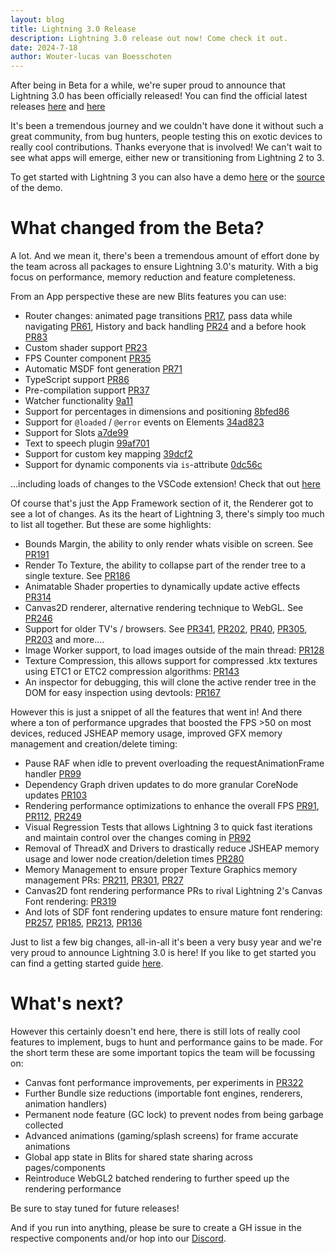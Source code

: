 ```yaml
---
layout: blog
title: Lightning 3.0 Release
description: Lightning 3.0 release out now! Come check it out.
date: 2024-7-18
author: Wouter-lucas van Boesschoten
---
```


<!-- <img src="/assets/yveIneedaLightning3banner.jpg" class="rounded-lg w-full" /> -->
<!-- plaatje met Beta doorgestreept?? -->

After being in Beta for a while, we're super proud to announce that Lightning 3.0 has been officially released! You can find the official latest releases [here](https://github.com/lightning-js/renderer/releases/tag/v1.0.0) and [here](https://github.com/lightning-js/blits/releases/tag/v1.0.0)

It's been a tremendous journey and we couldn't have done it without such a great community, from bug hunters, people testing this on exotic devices to really cool contributions. Thanks everyone that is involved! We can't wait to see what apps will emerge, either new or transitioning from Lightning 2 to 3. 

<!-- Plaatje van de blits demo app op een device? -->

To get started with Lightning 3 you can also have a demo [here](https://blits-demo.lightningjs.io/) or the [source](https://github.com/lightning-js/blits-example-app) of the demo.

# What changed from the Beta?

A lot. And we mean it, there's been a tremendous amount of effort done by the team across all packages to ensure Lightning 3.0's maturity. With a big focus on performance, memory reduction and feature completeness.

From an App perspective these are new Blits features you can use:
* Router changes: animated page transitions [PR17](https://github.com/lightning-js/blits/pull/17), pass data while navigating [PR61](https://github.com/lightning-js/blits/pull/61), History and back handling [PR24](https://github.com/lightning-js/blits/pull/24) and a before hook [PR83](https://github.com/lightning-js/blits/pull/83)
* Custom shader support [PR23](https://github.com/lightning-js/blits/pull/23)
* FPS Counter component [PR35](https://github.com/lightning-js/blits/pull/35)
* Automatic MSDF font generation [PR71](https://github.com/lightning-js/blits/pull/71)
* TypeScript support [PR86](https://github.com/lightning-js/blits/pull/86)
* Pre-compilation support [PR37](https://github.com/lightning-js/blits/pull/37)
* Watcher functionality [9a11](https://github.com/lightning-js/blits/commit/9a118814df54ee568f464decfd4d9f1b5210fce5)
* Support for percentages in dimensions and positioning [8bfed86](https://github.com/lightning-js/blits/commit/8bfed86f7bb3d76362fb728aea49a2b2d55eb863)
* Support for `@loaded` / `@error` events on Elements [34ad823](https://github.com/lightning-js/blits/commit/34ad823afe2a6a8363c1d6288d374453e5c64adc)
* Support for Slots [a7de99](https://github.com/lightning-js/blits/commit/a7de9998e2b04ac28f1ccd6b1de40f27b32c8ef8)
* Text to speech plugin [99af701](https://github.com/lightning-js/blits/commit/99af701edf3160aad75191b1fe86d133f444ac0e)
* Support for custom key mapping [39dcf2](https://github.com/lightning-js/blits/commit/39dcf276b3cc827a4edf2edf4a89821fd949db2d)
* Support for dynamic components via `is`-attribute [0dc56c](https://github.com/lightning-js/blits/commit/0dc56c181860563eb3544e930c1cb3b0d7a950a6)


...including loads of changes to the VSCode extension! Check that out [here](https://marketplace.visualstudio.com/items?itemName=LightningJS.lightning-blits)

Of course that's just the App Framework section of it, the Renderer got to see a lot of changes. As its the heart of Lightning 3, there's simply too much to list all together. But these are some highlights:

* Bounds Margin, the ability to only render whats visible on screen. See [PR191](https://github.com/lightning-js/renderer/pull/191)
* Render To Texture, the ability to collapse part of the render tree to a single texture. See [PR186](https://github.com/lightning-js/renderer/pull/186)
* Animatable Shader properties to dynamically update active effects [PR314](https://github.com/lightning-js/renderer/pull/314)
* Canvas2D renderer, alternative rendering technique to WebGL. See [PR246](https://github.com/lightning-js/renderer/pull/246)
* Support for older TV's / browsers. See [PR341](https://github.com/lightning-js/renderer/pull/341), [PR202](https://github.com/lightning-js/renderer/pull/202), [PR40](https://github.com/lightning-js/renderer/pull/40), [PR305](https://github.com/lightning-js/renderer/pull/305), [PR203](https://github.com/lightning-js/renderer/pull/203) and more....
* Image Worker support, to load images outside of the main thread: [PR128](https://github.com/lightning-js/renderer/pull/128)
* Texture Compression, this allows support for compressed .ktx textures using ETC1 or ETC2 compression algorithms: [PR143](https://github.com/lightning-js/renderer/pull/143)
* An inspector for debugging, this will clone the active render tree in the DOM for easy inspection using devtools: [PR167](https://github.com/lightning-js/renderer/pull/167)

However this is just a snippet of all the features that went in! And there where a ton of performance upgrades that boosted the FPS >50 on most devices, reduced JSHEAP memory usage, improved GFX memory management and creation/delete timing:

* Pause RAF when idle to prevent overloading the requestAnimationFrame handler [PR99](https://github.com/lightning-js/renderer/pull/99)
* Dependency Graph driven updates to do more granular CoreNode updates [PR103](https://github.com/lightning-js/renderer/pull/103)
* Rendering performance optimizations to enhance the overall FPS [PR91](https://github.com/lightning-js/renderer/pull/91), [PR112](https://github.com/lightning-js/renderer/pull/112), [PR249](https://github.com/lightning-js/renderer/pull/249)
* Visual Regression Tests that allows Lightning 3 to quick fast iterations and maintain control over the changes coming in [PR92](https://github.com/lightning-js/renderer/pull/92)
* Removal of ThreadX and Drivers to drastically reduce JSHEAP memory usage and lower node creation/deletion times [PR280](https://github.com/lightning-js/renderer/pull/280)
* Memory Management to ensure proper Texture Graphics memory management PRs: [PR211](https://github.com/lightning-js/renderer/pull/211), [PR301](https://github.com/lightning-js/renderer/pull/301), [PR27](https://github.com/lightning-js/renderer/pull/27)
* Canvas2D font rendering performance PRs to rival Lightning 2's Canvas Font rendering: [PR319](https://github.com/lightning-js/renderer/pull/319)
* And lots of SDF font rendering updates to ensure mature font rendering: [PR257](https://github.com/lightning-js/renderer/pull/257), [PR185](https://github.com/lightning-js/renderer/pull/185), [PR213](https://github.com/lightning-js/renderer/pull/213), [PR136](https://github.com/lightning-js/renderer/pull/136)

Just to list a few big changes, all-in-all it's been a very busy year and we're very proud to announce Lightning 3.0 is here!
If you like to get started you can find a getting started guide [here](https://lightningjs.io/v3-docs/blits/getting_started/getting_started.html).

# What's next?

However this certainly doesn't end here, there is still lots of really cool features to implement, bugs to hunt and performance gains to be made. For the short term these are some important topics the team will be focussing on:

- Canvas font performance improvements, per experiments in [PR322](https://github.com/lightning-js/renderer/pull/322)
- Further Bundle size reductions (importable font engines, renderers, animation handlers)
- Permanent node feature (GC lock) to prevent nodes from being garbage collected
- Advanced animations (gaming/splash screens) for frame accurate animations
- Global app state in Blits for shared state sharing across pages/components
- Reintroduce WebGL2 batched rendering to further speed up the rendering performance

Be sure to stay tuned for future releases! 

And if you run into anything, please be sure to create a GH issue in the respective components and/or hop into our [Discord](https://discord.com/invite/Mpj4HjHyh8). 
